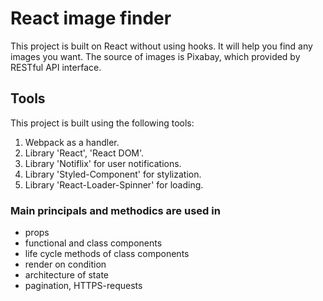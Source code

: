 # React image finder

This project is built on React without using hooks. It will help you find any
images you want. The source of images is Pixabay, which provided by RESTful API
interface.

## Tools

This project is built using the following tools:

1. Webpack as a handler.
2. Library 'React', 'React DOM'.
3. Library 'Notiflix' for user notifications.
4. Library 'Styled-Component' for stylization.
5. Library 'React-Loader-Spinner' for loading.

### Main principals and methodics are used in

- props
- functional and class components
- life cycle methods of class components
- render on condition
- architecture of state
- pagination, HTTPS-requests
